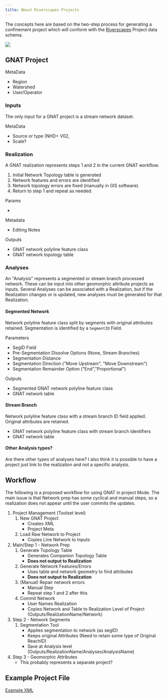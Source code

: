 ```yaml
---
title: About Riverscapes Projects
---
```



The concepts here are based on the two-step process for generating a confinement project which will conform
with the [Riverscapes](https://github.com/riverscapes) Project data schema. 

![](https://docs.google.com/drawings/d/1Y2zYp1tdWn-FWincxK55xr-zfW4yJCfg7Nw4UEpONRk/pub?w=1326&h=722)

## GNAT Project

MetaData

- Region
- Watershed
- User/Operator

### Inputs

The only input for a GNAT project is a stream network dataset.

MetaData

- Source or type (NHD+ V02, 
- Scale?

### Realization

A GNAT realization represents steps 1 and 2 in the current GNAT workflow.
 
1. Initial Network Topology table is generated 
2. Network features and errors are identified
3. Network topology errors are fixed (manually in GIS software).
4. Return to step 1 and repeat as needed.

Params

-

Metadata

- Editing Notes

Outputs

- GNAT network polyline feature class
- GNAT network topology table

### Analyses

An "Analysis" represents a segmented or stream branch processed network. These can be input into other geomorphic attribute projects as inputs. Several Analyses can be associated with a Realization, but if the Realization changes or is updated, new analyses must be generated for that Realization.

#### Segmented Network

Network polyline feature class split by segments with original attributes retained. Segmentation is identified by a `SegmentID` Field.

Parameters

- SegID Field
- Pre-Segmentation Dissolve Options (None, Stream Branches)
- Segmentation Distance
- Segmentation Direction ("Move Upstream", "Move Downstream")
- Segmentation Remainder Option ("End","Proportional")

Outputs

- Segmented GNAT network polyline feature class
- GNAT network table

#### Stream Branch

Network polyline feature class with a stream branch ID field applied. Original attributes are retained.

- GNAT network polyline feature class with stream branch identifiers
- GNAT network table

#### Other Analysis types?

Are there other types of analyses here? I also think it is possible to have a project just link to the realization and not a specific analysis. 

## Workflow
The following is a proposed workflow for using GNAT in project Mode. The main issue is that Network prep has some cyclical and manual steps, so a realization does not appear until the user commits the updates.

1. Project Management (Toolset level)
   1. New GNAT Project
      + Creates XML
      + Project Meta
   2. Load Raw Network to Project
      + Copies Line Network to Inputs
2. Main/Step 1 - Network Prep
   1. Generate Topology Table
      + Generates Companion Topology Table
      + **Does not output to Realization**
   2. Generate Network Features/Errors
      + Uses table and network geometry to find attributes
      + **Does not output to Realization**
   3. (Manual) Repair network errors
      + Manual Step
      + Repeat step 1 and 2 after this
   4. Commit Network
      + User Names Realization
      + Copies Network and Table to Realization Level of Project (Outputs/RealizationName/Network)
3. Step 2 - Network Segments
   1. Segmentation Tool
      + Applies segmentation to network (as segID)
      + Keeps original Attributes (Need to retain some type of Original ReachID)
      + Save at Analysis level (Outputs/RealizationName/Analyses/AnalysisName)
4. Step 3 - Geomorphic Attributes
   + This probably represents a separate project?

## Example Project File

[Example XML](https://gist.github.com/KellyMWhitehead/8a198d59ed3e1df69c4c39733e865327)